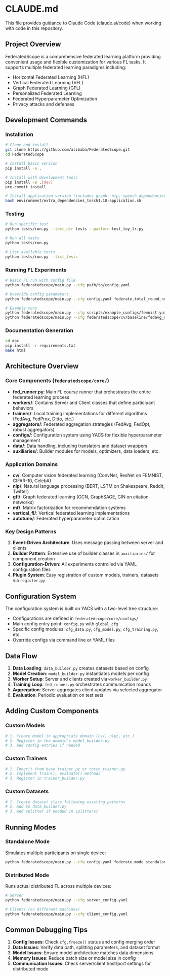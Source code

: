 # CLAUDE.md

This file provides guidance to Claude Code (claude.ai/code) when working with code in this repository.

## Project Overview

FederatedScope is a comprehensive federated learning platform providing convenient usage and flexible customization for various FL tasks. It supports multiple federated learning paradigms including:

- Horizontal Federated Learning (HFL)
- Vertical Federated Learning (VFL) 
- Graph Federated Learning (GFL)
- Personalized Federated Learning
- Federated Hyperparameter Optimization
- Privacy attacks and defenses

## Development Commands

### Installation
```bash
# Clone and install
git clone https://github.com/alibaba/FederatedScope.git
cd FederatedScope

# Install basic version
pip install -e .

# Install with development tools
pip install -e .[dev]
pre-commit install

# Install application version (includes graph, nlp, speech dependencies)
bash environment/extra_dependencies_torch1.10-application.sh
```

### Testing
```bash
# Run specific test
python tests/run.py --test_dir tests --pattern test_toy_lr.py

# Run all tests
python tests/run.py

# List available tests
python tests/run.py --list_tests
```

### Running FL Experiments
```bash
# Basic FL run with config file
python federatedscope/main.py --cfg path/to/config.yaml

# Override config parameters
python federatedscope/main.py --cfg config.yaml federate.total_round_num 50 dataloader.batch_size 128

# Example runs
python federatedscope/main.py --cfg scripts/example_configs/femnist.yaml
python federatedscope/main.py --cfg federatedscope/cv/baseline/fedavg_convnet2_on_femnist.yaml
```

### Documentation Generation
```bash
cd doc
pip install -r requirements.txt
make html
```

## Architecture Overview

### Core Components (`federatedscope/core/`)

- **fed_runner.py**: Main FL course runner that orchestrates the entire federated learning process
- **workers/**: Contains Server and Client classes that define participant behaviors
- **trainers/**: Local training implementations for different algorithms (FedAvg, FedProx, Ditto, etc.)
- **aggregators/**: Federated aggregation strategies (FedAvg, FedOpt, robust aggregators)
- **configs/**: Configuration system using YACS for flexible hyperparameter management
- **data/**: Data handling, including translators and dataset wrappers
- **auxiliaries/**: Builder modules for models, optimizers, data loaders, etc.

### Application Domains
- **cv/**: Computer vision federated learning (ConvNet, ResNet on FEMNIST, CIFAR-10, CelebA)
- **nlp/**: Natural language processing (BERT, LSTM on Shakespeare, Reddit, Twitter)
- **gfl/**: Graph federated learning (GCN, GraphSAGE, GIN on citation networks)
- **mf/**: Matrix factorization for recommendation systems
- **vertical_fl/**: Vertical federated learning implementations
- **autotune/**: Federated hyperparameter optimization

### Key Design Patterns

1. **Event-Driven Architecture**: Uses message passing between server and clients
2. **Builder Pattern**: Extensive use of builder classes in `auxiliaries/` for component creation
3. **Configuration-Driven**: All experiments controlled via YAML configuration files
4. **Plugin System**: Easy registration of custom models, trainers, datasets via `register.py`

## Configuration System

The configuration system is built on YACS with a two-level tree structure:

- Configurations are defined in `federatedscope/core/configs/`
- Main config entry point: `config.py` with `global_cfg`
- Specific config modules: `cfg_data.py`, `cfg_model.py`, `cfg_training.py`, etc.
- Override configs via command line or YAML files

## Data Flow

1. **Data Loading**: `data_builder.py` creates datasets based on config
2. **Model Creation**: `model_builder.py` instantiates models per config
3. **Worker Setup**: Server and clients created via `worker_builder.py`
4. **Training Loop**: `fed_runner.py` orchestrates communication rounds
5. **Aggregation**: Server aggregates client updates via selected aggregator
6. **Evaluation**: Periodic evaluation on test sets

## Adding Custom Components

### Custom Models
```python
# 1. Create model in appropriate domain (cv/, nlp/, etc.)
# 2. Register in the domain's model_builder.py
# 3. Add config entries if needed
```

### Custom Trainers
```python
# 1. Inherit from base_trainer.py or torch_trainer.py
# 2. Implement train(), evaluate() methods
# 3. Register in trainer_builder.py
```

### Custom Datasets
```python
# 1. Create dataset class following existing patterns
# 2. Add to data_builder.py
# 3. Add splitter if needed in splitters/
```

## Running Modes

### Standalone Mode
Simulates multiple participants on single device:
```bash
python federatedscope/main.py --cfg config.yaml federate.mode standalone
```

### Distributed Mode  
Runs actual distributed FL across multiple devices:
```bash
# Server
python federatedscope/main.py --cfg server_config.yaml

# Clients (on different machines)
python federatedscope/main.py --cfg client_config.yaml
```

## Common Debugging Tips

1. **Config Issues**: Check `cfg.freeze()` status and config merging order
2. **Data Issues**: Verify data path, splitting parameters, and dataset format
3. **Model Issues**: Ensure model architecture matches data dimensions
4. **Memory Issues**: Reduce batch size or model size in config
5. **Communication Issues**: Check server/client host/port settings for distributed mode